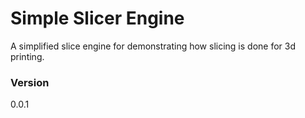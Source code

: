 # Simple Slicer Engine

A simplified slice engine for demonstrating how slicing is done for 3d printing.

### Version
0.0.1
